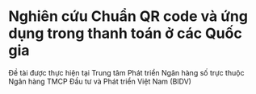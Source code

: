 # **Nghiên cứu Chuẩn QR code và ứng dụng trong thanh toán ở các Quốc gia**

Đề tài được thực hiện tại Trung tâm Phát triển Ngân hàng số trực thuộc Ngân hàng TMCP Đầu tư và Phát triển Việt Nam (BIDV)
